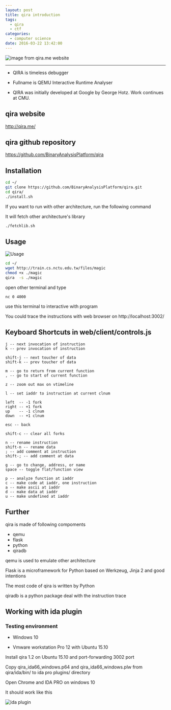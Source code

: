 ```yaml
---
layout: post
title: qira introduction
tags:
  - qira
  - ctf
categories:
  - computer science
date: 2016-03-22 13:42:00
---
```

![image from qira.me website](http://qira.me/img/first_splash.png)

---

- QIRA is timeless debugger

- Fullname is QEMU Interactive Runtime Analyser

- QIRA was initially developed at Google by George Hotz. Work continues at CMU.

## qira website

http://qira.me/

## qira github repository

https://github.com/BinaryAnalysisPlatform/qira
## Installation

```bash
cd ~/
git clone https://github.com/BinaryAnalysisPlatform/qira.git
cd qira/
./install.sh
```
If you want to run with other architecture, run the following command

It will fetch other architecture's library
```bash
./fetchlib.sh
```

## Usage

![Usage](http://i.imgur.com/N5EpyfB.png)

```bash
cd ~/
wget http://train.cs.nctu.edu.tw/files/magic
chmod +x ./magic
qira  -s ./magic
```
open other terminal and type
```
nc 0 4000
```
use this terminal to interactive with program

You could trace the instructions with web browser on http://localhost:3002/

## Keyboard Shortcuts in web/client/controls.js
```
j -- next invocation of instruction
k -- prev invocation of instruction

shift-j -- next toucher of data
shift-k -- prev toucher of data

m -- go to return from current function
, -- go to start of current function

z -- zoom out max on vtimeline

l -- set iaddr to instruction at current clnum

left  -- -1 fork
right -- +1 fork
up    -- -1 clnum
down  -- +1 clnum

esc -- back

shift-c -- clear all forks

n -- rename instruction
shift-n -- rename data
; -- add comment at instruction
shift-; -- add comment at data

g -- go to change, address, or name
space -- toggle flat/function view

p -- analyze function at iaddr
c -- make code at iaddr, one instruction
a -- make ascii at iaddr
d -- make data at iaddr
u -- make undefined at iaddr
```

## Further

qira is made of following compoments

- qemu
- flask
- python
- qiradb

qemu is used to emulate other architecture

Flask is a microframework for Python based on Werkzeug, Jinja 2 and good intentions

The most code of qira is written by Python

qiradb is a python package deal with the instruction trace

##  Working with ida plugin

### Testing environment

- Windows 10

- Vmware workstation Pro 12 with Ubuntu 15.10

Install qira 1.2 on Ubuntu 15.10 and port-forwarding 3002 port

Copy qira_ida66_windows.p64 and qira_ida66_windows.plw from qira/ida/bin/ to ida pro plugins/ directory

Open Chrome and IDA PRO on windows 10

It should work like this

![ida plugin](http://qira.me/img/ida.png)